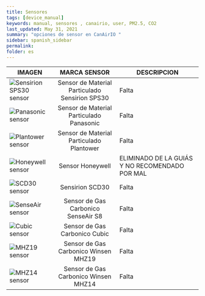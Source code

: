 ```yaml
---
title: Sensores
tags: [device_manual]
keywords: manual, sensores , canairio, user, PM2.5, CO2
last_updated: May 31, 2021
summary: "opciones de sensor en CanAirIO "
sidebar: spanish_sidebar
permalink: 
folder: es
---
```


| IMAGEN           | MARCA SENSOR     | DESCRIPCION     |
| ---------------- |:----------------:| -----------|
|![Sensirion SPS30 sensor](https://github.com/kike-canaries/docs/blob/main/images/Sensirion%20connection%20SPS30_2.jpg)|Sensor de Material Particulado Sensirion SPS30|Falta|
|![Panasonic sensor](https://github.com/kike-canaries/docs/blob/main/images/Panasonic%20connection1.jpg)|Sensor de Material Particulado Panasonic|Falta|
|![Plantower sensor](https://github.com/kike-canaries/docs/blob/main/images/Plantower%20connection.jpg)|Sensor de Material Particulado Plantower|Falta|
|![Honeywell sensor](https://github.com/kike-canaries/docs/blob/main/images/Honeywell%20sensor1.jpg)|Sensor Honeywell|ELIMINADO DE LA GUIÁS Y NO RECOMENDADO POR MAL 
| ![SCD30 sensor](https://github.com/kike-canaries/docs/blob/main/images/SCD30%20connection.jpg)|Sensirion SCD30 |Falta|
| ![SenseAir sensor](https://github.com/kike-canaries/docs/blob/main/images/SenseAir%20connection.jpg)|Sensor de Gas Carbonico SenseAir S8|Falta|
| ![Cubic sensor](https://github.com/kike-canaries/docs/blob/main/images/Cubic%20connection.jpg)|Sensor de Gas Carbonico Cubic|Falta|
| ![MHZ19 sensor](https://github.com/kike-canaries/docs/blob/main/images/MHZ19%20connection.jpg)|Sensor de Gas Carbonico Winsen MHZ19|Falta|
|![MHZ14 sensor](https://github.com/kike-canaries/docs/blob/main/images/MHZ14%20connection.jpg)|Sensor de Gas Carbonico Winsen MHZ14|Falta|
